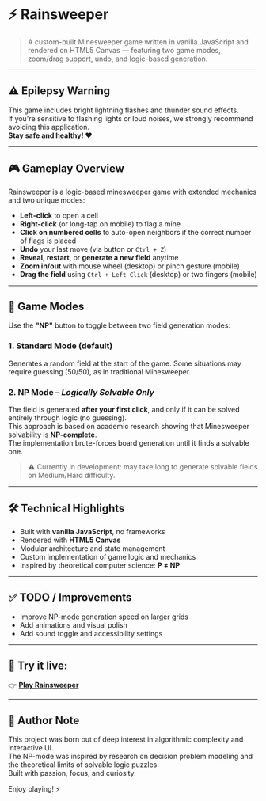 # ⚡ Rainsweeper

> A custom-built Minesweeper game written in vanilla JavaScript and rendered on HTML5 Canvas — featuring two game modes, zoom/drag support, undo, and logic-based generation.

---

## ⚠️ Epilepsy Warning

This game includes bright lightning flashes and thunder sound effects.  
If you're sensitive to flashing lights or loud noises, we strongly recommend avoiding this application.  
**Stay safe and healthy! ❤️**

---

## 🎮 Gameplay Overview

Rainsweeper is a logic-based minesweeper game with extended mechanics and two unique modes:

- **Left-click** to open a cell  
- **Right-click** (or long-tap on mobile) to flag a mine  
- **Click on numbered cells** to auto-open neighbors if the correct number of flags is placed  
- **Undo** your last move (via button or `Ctrl + Z`)  
- **Reveal**, **restart**, or **generate a new field** anytime  
- **Zoom in/out** with mouse wheel (desktop) or pinch gesture (mobile)  
- **Drag the field** using `Ctrl + Left Click` (desktop) or two fingers (mobile)

---

## 🧠 Game Modes

Use the **"NP"** button to toggle between two field generation modes:

### 1. Standard Mode (default)
Generates a random field at the start of the game. Some situations may require guessing (50/50), as in traditional Minesweeper.

### 2. NP Mode – *Logically Solvable Only*
The field is generated **after your first click**, and only if it can be solved entirely through logic (no guessing).  
This approach is based on academic research showing that Minesweeper solvability is **NP-complete**.  
The implementation brute-forces board generation until it finds a solvable one.

> ⚠️ Currently in development: may take long to generate solvable fields on Medium/Hard difficulty.

---

## 🛠️ Technical Highlights

- Built with **vanilla JavaScript**, no frameworks  
- Rendered with **HTML5 Canvas**  
- Modular architecture and state management  
- Custom implementation of game logic and mechanics  
- Inspired by theoretical computer science: **P ≠ NP**

---

## ✅ TODO / Improvements

- Improve NP-mode generation speed on larger grids  
- Add animations and visual polish  
- Add sound toggle and accessibility settings

---

## 🧪 Try it live:

👉 [**Play Rainsweeper**](https://anewww.github.io/Rainsweeper/)

---

## 🧠 Author Note

This project was born out of deep interest in algorithmic complexity and interactive UI.  
The NP-mode was inspired by research on decision problem modeling and the theoretical limits of solvable logic puzzles.  
Built with passion, focus, and curiosity.

Enjoy playing! ⚡
